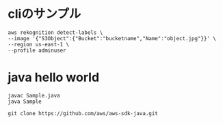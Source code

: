

# cliのサンプル    

```
aws rekognition detect-labels \
--image '{"S3Object":{"Bucket":"bucketname","Name":"object.jpg"}}' \
--region us-east-1 \
--profile adminuser
```

# java hello world

```
javac Sample.java
java Sample
```



```
git clone https://github.com/aws/aws-sdk-java.git

```
